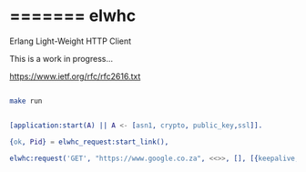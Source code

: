 
=======
elwhc
=====

Erlang Light-Weight HTTP Client

This is a work in progress...

https://www.ietf.org/rfc/rfc2616.txt

```bash

make run

```


```erlang

[application:start(A) || A <- [asn1, crypto, public_key,ssl]].

{ok, Pid} = elwhc_request:start_link(),

elwhc:request('GET', "https://www.google.co.za", <<>>, [], [{keepalive, true}], Pid).

```


